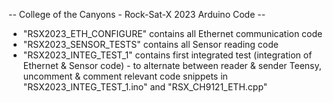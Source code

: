 -- College of the Canyons - Rock-Sat-X 2023 Arduino Code --

- "RSX2023_ETH_CONFIGURE" contains all Ethernet communication code
- "RSX2023_SENSOR_TESTS" contains all Sensor reading code
- "RSX2023_INTEG_TEST_1" contains first integrated test (integration of Ethernet & Sensor code)
      - to alternate between reader & sender Teensy, uncomment & comment relevant code snippets in "RSX2023_INTEG_TEST_1.ino" and "RSX_CH9121_ETH.cpp"
